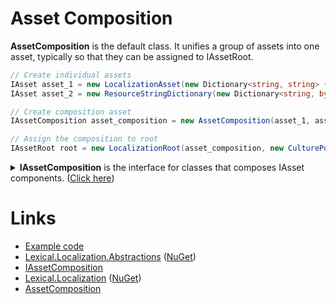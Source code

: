 # Asset Composition

**AssetComposition** is the default class. It unifies a group of assets into one asset, typically so that they can be assigned to IAssetRoot.

```csharp
// Create individual assets
IAsset asset_1 = new LocalizationAsset(new Dictionary<string, string> { { "Culture:en:Key:hello", "Hello World!" } }, ParameterPolicy.Instance);
IAsset asset_2 = new ResourceStringDictionary(new Dictionary<string, byte[]> { { "Culture:en:Key:Hello.Icon", new byte[] { 1, 2, 3 } } }, ParameterPolicy.Instance);

// Create composition asset
IAssetComposition asset_composition = new AssetComposition(asset_1, asset_2);

// Assign the composition to root
IAssetRoot root = new LocalizationRoot(asset_composition, new CulturePolicy());
```

<details>
  <summary><b>IAssetComposition</b> is the interface for classes that composes IAsset components. (<u>Click here</u>)</summary>

```csharp
/// <summary>
/// Composition of <see cref="IAsset"/> components.
/// </summary>
public interface IAssetComposition : IAsset, IList<IAsset>
{
    /// <summary>
    /// Set to new content.
    /// </summary>
    /// <param name="newContent"></param>
    /// <exception cref="InvalidOperationException">If compostion is readonly</exception>
    void CopyFrom(IEnumerable<IAsset> newContent);

    /// <summary>
    /// Get component assets that implement T. 
    /// </summary>
    /// <param name="recursive">if true, visits children recursively</param>
    /// <typeparam name="T"></typeparam>
    /// <returns>enumerable or null</returns>
    IEnumerable<T> GetComponents<T>(bool recursive) where T : IAsset;
}
```
</details>


# Links
* [Example code](https://github.com/tagcode/Lexical.Localization/tree/master/docs/IAssetComposition)
* [Lexical.Localization.Abstractions](https://github.com/tagcode/Lexical.Localization/tree/master/Lexical.Localization.Abstractions) ([NuGet](https://www.nuget.org/packages/Lexical.Localization.Abstractions/))
 * [IAssetComposition](https://github.com/tagcode/Lexical.Localization/blob/master/Lexical.Localization.Abstractions/Asset/IAssetComposition.cs)
* [Lexical.Localization](https://github.com/tagcode/Lexical.Localization/tree/master/Lexical.Localization) ([NuGet](https://www.nuget.org/packages/Lexical.Localization/))
 * [AssetComposition](https://github.com/tagcode/Lexical.Localization/tree/master/Lexical.Localization/Asset/AssetComposition.cs)


